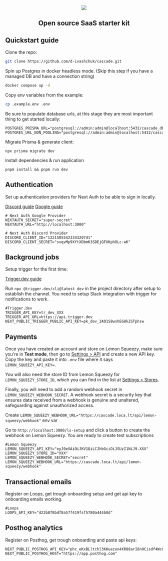 <div align='center'><img src='https://github.com/d-ivashchuk/cascade/assets/29632358/19f1472d-073b-463d-b446-4547628fad04'>
</div>

<div align="center">
  <h2>Open source SaaS starter kit </h2>  
</div>

## Quickstart guide

Clone the repo:

```bash
git clone https://github.com/d-ivashchuk/cascade.git
```
Spin up Postgres in docker headless mode. (Skip this step if you have a managed DB and have a connection string)

```bash
docker compose up -d
```

Copy env variables from the example:

```bash
cp .example.env .env
```

Be sure to populate database urls, at this stage they are most important thing to get started locally:

```.env
POSTGRES_PRISMA_URL="postgresql://admin:admin@localhost:5432/cascade_db"
POSTGRES_URL_NON_POOLING="postgresql://admin:admin@localhost:5432/cascade_db"
```

Migrate Prisma & generate client:

```
npx prisma migrate dev
```

Install dependencies & run application 

```
pnpm install && pnpm run dev
```

## Authentication

Set up authentication providers for Next Auth to be able to sign in locally.

[Discord guide](https://next-auth.js.org/providers/discord)
[Google guide](https://next-auth.js.org/providers/google)

```.env
# Next Auth Google Provider
NEXTAUTH_SECRET="super-secret"
NEXTAUTH_URL="http://localhost:3000"

# Next Auth Discord Provider
DISCORD_CLIENT_ID="1221505542334320741"
DISCORD_CLIENT_SECRET="svqvMp9XYtXDbmK3SDEjQFUKphOLc-wK"
```

## Background jobs

Setup trigger for the first time:

[Trigger.dev guide](https://trigger.dev/docs/documentation/quickstarts/nextjs)

Run `npx @trigger.dev/cli@latest dev` in the project directory after setup to establish the channel. You need to setup Slack integration with trigger for notifications to work.

```.env
#Trigger.dev
TRIGGER_API_KEY=tr_dev_XXX
TRIGGER_API_URL=https://api.trigger.dev
NEXT_PUBLIC_TRIGGER_PUBLIC_API_KEY=pk_dev_2AO1S8wxhEG8kZSTphsw
```

## Payments

Once you have created an account and store on Lemon Squeezy, make sure you're in **Test mode**, then go to [Settings > API](https://app.lemonsqueezy.com/settings/api) and create a new API key. Copy the key and paste it into `.env` file where it says `LEMON_SQUEEZY_API_KEY=`.

You will also need the store ID from Lemon Squeezy for `LEMON_SQUEEZY_STORE_ID`, which you can find in the list at [Settings > Stores](https://app.lemonsqueezy.com/settings/stores).

Finally, you will need to add a random webhook secret in `LEMON_SQUEEZY_WEBHOOK_SECRET`. A webhook secret is a security key that ensures data received from a webhook is genuine and unaltered, safeguarding against unauthorized access.

Create `LEMON_SQUEEZY_WEBHOOK_URL="https://cascade.loca.lt/api/lemon-squeezy/webhook"` env var

Go to `http://localhost:3000/ls-setup` and click a button to create the webhook on Lemon Squeezy. You are ready to create test subscriptions

```.env
#Lemon Squeezy
LEMON_SQUEEZY_API_KEY="eyJ0eXAiOiJKV1QiLCJhbGciOiJSUzI1NiJ9.XXX"
LEMON_SQUEEZY_STORE_ID="XXX"
LEMON_SQUEEZY_WEBHOOK_SECRET="secret"
LEMON_SQUEEZY_WEBHOOK_URL="https://cascade.loca.lt/api/lemon-squeezy/webhook"
```

## Transactional emails

Register on Loops, get trough onboarding setup and get api key to onboarding emails working.

```.env
#Loops
LOOPS_API_KEY="d22b8f8bdf8a57f419fsf5780a444b8d"
```

## Posthog analytics

Register on Posthog, get trough onboarding and paste api keys:

```.env
NEXT_PUBLIC_POSTHOG_API_KEY="phc_eKxBLltchl3KHuezun4XR88arI8nOCisdf4WcQ6KuN9"
NEXT_PUBLIC_POSTHOG_HOST="https://app.posthog.com"
```




